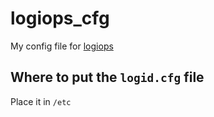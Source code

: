 # logiops_cfg
My config file for [logiops](https://github.com/PixlOne/logiops)

## Where to put the `logid.cfg` file
Place it in `/etc`

